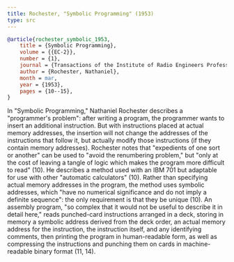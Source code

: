 ```yaml
---
title: Rochester, "Symbolic Programming" (1953)
type: src
---
```


```bibtex
@article{rochester_symbolic_1953,
	title = {Symbolic Programming},
	volume = {{EC-2}},
	number = {1},
	journal = {Transactions of the Institute of Radio Engineers Professional Group on Electronic Computers},
	author = {Rochester, Nathaniel},
	month = mar,
	year = {1953},
	pages = {10--15},
}
```

In "Symbolic Programming," Nathaniel Rochester describes a "programmer's problem": after writing a program, the programmer wants to insert an additional instruction. But with instructions placed at actual memory addresses, the insertion will not change the addresses of the instructions that follow it, but actually modify those instructions  (if they contain memory addresses). Rochester notes that "expedients of one sort or another" can be used to "avoid the renumbering problem," but "only at the cost of leaving a tangle of logic which makes the program more difficult to read" (10). He describes a method used with an IBM 701 but adaptable for use with other "automatic calculators" (10). Rather than specifying actual memory addresses in the program, the method uses symbolic addresses, which "have no numerical significance and do not imply a definite sequence": the only requirement is that they be unique (10). An assembly program, "so complex that it would not be useful to describe it in detail here," reads punched-card instructions arranged in a deck, storing in memory a symbolic address derived from the deck order, an actual memory address for the instruction, the instruction itself, and any identifying comments, then printing the program in human-readable form, as well as compressing the instructions and punching them on cards in machine-readable binary format (11, 14).
